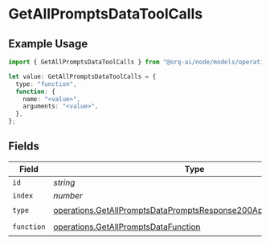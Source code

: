 # GetAllPromptsDataToolCalls

## Example Usage

```typescript
import { GetAllPromptsDataToolCalls } from "@orq-ai/node/models/operations";

let value: GetAllPromptsDataToolCalls = {
  type: "function",
  function: {
    name: "<value>",
    arguments: "<value>",
  },
};
```

## Fields

| Field                                                                                                                                                  | Type                                                                                                                                                   | Required                                                                                                                                               | Description                                                                                                                                            |
| ------------------------------------------------------------------------------------------------------------------------------------------------------ | ------------------------------------------------------------------------------------------------------------------------------------------------------ | ------------------------------------------------------------------------------------------------------------------------------------------------------ | ------------------------------------------------------------------------------------------------------------------------------------------------------ |
| `id`                                                                                                                                                   | *string*                                                                                                                                               | :heavy_minus_sign:                                                                                                                                     | N/A                                                                                                                                                    |
| `index`                                                                                                                                                | *number*                                                                                                                                               | :heavy_minus_sign:                                                                                                                                     | N/A                                                                                                                                                    |
| `type`                                                                                                                                                 | [operations.GetAllPromptsDataPromptsResponse200ApplicationJSONType](../../models/operations/getallpromptsdatapromptsresponse200applicationjsontype.md) | :heavy_check_mark:                                                                                                                                     | N/A                                                                                                                                                    |
| `function`                                                                                                                                             | [operations.GetAllPromptsDataFunction](../../models/operations/getallpromptsdatafunction.md)                                                           | :heavy_check_mark:                                                                                                                                     | N/A                                                                                                                                                    |